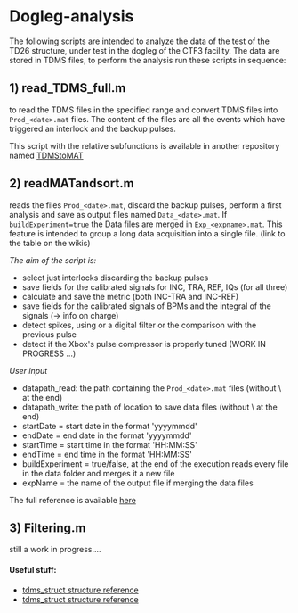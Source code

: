 # Dogleg-analysis
The following scripts are intended to analyze the data of the test of the TD26 structure, under test in the dogleg of the CTF3 facility.
The data are stored in TDMS files, to perform the analysis run these scripts in sequence:

## 1) read_TDMS_full.m

to read the TDMS files in the specified range and convert TDMS files into `Prod_<date>.mat` files. 
The content of the files are all the events which have triggered an interlock and the backup pulses.

This script with the relative subfunctions is available in another repository named [TDMStoMAT](https://github.com/esenes/TDMStoMAT)

## 2) readMATandsort.m

reads the files `Prod_<date>.mat`, discard the backup pulses, perform a first analysis and save as output files named `Data_<date>.mat`.
If `buildExperiment=true` the Data files are merged in `Exp_<expname>.mat`.
This feature is intended to group a long data acquisition into a single file. (link to the table on the wikis)

_The aim of the script is:_
- select just interlocks discarding the backup pulses
- save fields for the calibrated signals for INC, TRA, REF, IQs (for all three)
- calculate and save the metric (both INC-TRA and INC-REF)
- save fields for the calibrated signals of BPMs and the integral of the signals (-> info on charge)
- detect spikes, using or a digital filter or the comparison with the previous pulse
- detect if the Xbox's pulse compressor is properly tuned (WORK IN PROGRESS ...)

_User input_
* datapath_read:  the path containing the `Prod_<date>.mat` files (without \ at the end)
* datapath_write: the path of location to save data files (without \ at the end)
* startDate = start date in the format 'yyyymmdd'
* endDate =   end date in the format 'yyyymmdd'
* startTime = start time in the format 'HH:MM:SS'
* endTime =   end time in the format 'HH:MM:SS'
* buildExperiment = true/false, at the end of the execution reads every file in the data folder and merges it a new file
* expName = the name of the output file if merging the data files

The full reference is available [here](https://github.com/esenes/Dogleg-analysis/blob/master/manual/readMATandsort_guide.md)

## 3) Filtering.m

still a work in progress.... 



#### Useful stuff:
* [tdms_struct structure reference](https://github.com/esenes/Dogleg-analysis/blob/master/manual/tdms_struct%20structure.md)
* [tdms_struct structure reference]()
